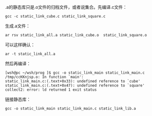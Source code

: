.a的静态库只是.o文件的归档文件，或者说集合。先编译.c文件：
```
gcc -c static_link_cube.c static_link_square.c
```
生成.a文件：
```
ar rsv static_link_all.a static_link_cube.o  static_link_square.o
```
可以这样确认：
```
ar -t static_link_all.a
```
然后再编译：
```
[wsh@pc ~/wsh/prog ]$ gcc -o static_link_main static_link_main.c
/tmp/ccKKnjsp.o: In function `main':
static_link_main.c:(.text+0x33): undefined reference to `cube'
static_link_main.c:(.text+0x47): undefined reference to `square'
collect2: error: ld returned 1 exit status
```
链接静态库：
```
gcc -o static_link_main static_link_main.c static_link_lib.a
```

